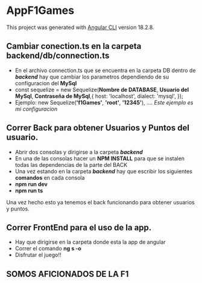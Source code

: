# AppF1Games

This project was generated with [Angular CLI](https://github.com/angular/angular-cli) version 18.2.8.

## Cambiar conection.ts en la carpeta backend/db/connection.ts

- En el archivo connection.ts que se encuentra en la carpeta DB dentro de ***backend*** hay que cambiar los parametros dependiendo de su configuracion del **MySql**
- const sequelize = new Sequelize(**Nombre de DATABASE**, **Usuario del MySql**, **Contraseña de MySql**,{
    host: 'localhost',
    dialect: 'mysql',
});
- Ejemplo: new Sequelize(**'f1Games'**, **'root'**, **'12345'**), .... *Este ejemplo es mi configuracion*

## Correr Back para obtener Usuarios y Puntos del usuario.

- Abrir dos consolas y dirigirse a la carpeta ***backend***
- En una de las consolas hacer un **NPM INSTALL** para que se instalen todas las dependencias de la parte del BACK
- Una vez estando en la carpeta ***backend*** hay que escribir los siguientes **comandos** en cada consola
- **npm run dev**
- **npm run ts**

Una vez hecho esto ya tenemos el back funcionando para obtener usuarios y puntos.

## Correr FrontEnd para el uso de la app.

- Hay que dirigirse en la carpeta donde esta la app de angular
- Correr el comando **ng s -o**
- Disfrutar el juego!!

## SOMOS AFICIONADOS DE LA F1


